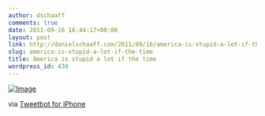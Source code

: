 ```yaml
---
author: dschaaff
comments: true
date: 2011-09-16 16:44:17+00:00
layout: post
link: http://danielschaaff.com/2011/09/16/america-is-stupid-a-lot-if-the-time/
slug: america-is-stupid-a-lot-if-the-time
title: America is stupid a lot if the time
wordpress_id: 439
---
```


[![Image](http://posterous.com/getfile/files.posterous.com/danielschaaff/AgxIgbGncddzvtaipbtbbzpiezfhqGAFDachBhCqhvAqrhawdlpgwaaokyFd/image.jpg.scaled500.jpg)](http://posterous.com/getfile/files.posterous.com/danielschaaff/AgxIgbGncddzvtaipbtbbzpiezfhqGAFDachBhCqhvAqrhawdlpgwaaokyFd/image.jpg.scaled1000.jpg)

  

via [Tweetbot for iPhone](http://tapbots.com/tweetbot)
